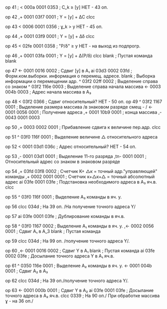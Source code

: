 op 41    ;
< 	000a 0001 0353    ; C_k ≥ [y] НЕТ - 43 оп.

op 42
,+ 	0001 03f7 0001    ; Y = [y] + ΔC
clcc

op 43
< 	0006 0001 0356    ; ɣ_k > y НЕТ - 45 оп.

op 44
,+ 	0001 03f9 0001    ; Y = [y] + Δδ
clcc

op 45
< 	02fe 0001 0358    ; "P/δ" ≥ y НЕТ - на выход из подпрогр.

op 46
,+ 	0001 03fa 0001    ; Y = [y] + Δ(P/δ)
clcc
blank    ; Пустая команда
blank

op 47
<- 	0001 0016 0002    ; Сдвиг [y] в А₁
ai 	03d3 0002 03fd    ; Форм.ком.выборки. информация о перемещ. адресе.
blank                 ; Выборка информации о перемещении адр.
^ 	03f2 02ff 0002    ; Выделение справа со знаком
^ 	03f2 116e 0003    ; Выделение справа начала массива
<- 	0003 004b 0003    ; Адрес начала массива в А₃

op 48
< 		 03f2 0366    ; Сдвиг относительный? НЕТ - 50 оп.
op 49
^ 	03f2 1167 0001    ; Выделение размера массива /в знаковом разряде смещ - /
<- 	0001 0056 0001    ; Получение адреса
,+ 	0001 10b9 0001    ; конца массива
,- 	0043 0001 0003


op 50
,+ 	0003 0002 0001    ; Прибавление сдвига к величине пер.адр.
clcc

op 51
^ 	03f0 116f 0001    ; Выделение величине △ относительного адреса

op 52
< 	0001 03d1 036c    ; Адрес относительный? НЕТ - 54 оп.

op 53
,- 	 0001 03d1 0001    ; Выделение 11-го разряда
,tn- 0001 	   0001    ; Относительный адрес со знаком в знаковом разряде

op 54
,+ 	 03fd 03f8 0002    ; Счетчик K+ △к = точный адр."управляющей" команды
,+ 	 0002 0001 0001    ; Счетчик к+△к+△ = точный абсолютный адрес
ai 	 03fe 0001 03fe    ; Подстановка необходимого адреса в А₃ яч.в.
clcc

op 55
^ 	 03f0 116f 0001    ; Выделение А₃ команды в яч. у.

op 56
clcc 		   034d    ; На 39 оп. /На получение точного адреса Y/

op 57
ai 	 03fe 0001 03fe    ; Дублирование команды в яч.в.

op 58
^ 	 03f0 1167 0002    ; Выделение А₁ команды в яч. у.
,<-  0002 0056 0001    ; Сдвиг А₁ в А_3
blank                  ; Пустая команда

op 59
clcc 		   034d    ; На 99 оп. /получение точного адреса Y/.

op 60
,<-  0001 0016 0002    ; Сдвиг Y в А₁
blank                  ; Пустая команда
ai 	 03fe 0002 03fe    ; Досылание точного адреса Y в А₁ яч.в.

op 61
^ 	 0350 116e 0001    ; Выделение А₂ команды в яч. у.
<- 	 0001 004b 0001    ; Сдвиг А₂ в А₃

op 62
clcc 		   034d    ; На 39 оп./получение точного адреса Y/.

op 63
<- 	 0001 000b 0001    ; Сдвиг Y в А₂
ai 	 03fe 0001 03fe    ; Досылание точного адреса в А₂ яч.в.
clcc 		   0339    ; На 90 оп./ При обработке массива ɣ - на 36 оп./
